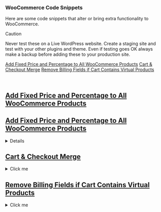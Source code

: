 ### WooCommerce Code Snippets

Here are some code snippets that alter or bring extra functionality to WooCommerce.

> [!CAUTION]
> Never test these on a Live WordPress website. Create a staging site and test with your other plugins and theme. Even if testing goes OK always make a backup before adding these to your production site.

[Add Fixed Price and Percentage to All WooCommerce Products](#add-fixed-price-percentage-all-woocommerce-products)
[Cart & Checkout Merge](#checkout-cart-merge)
[Remove Billing Fields if Cart Contains Virtual Products](#remove-billing-cart-has-virtual-products)




</br>

## [Add Fixed Price and Percentage to All WooCommerce Products](#add-fixed-price-percentage-all-woocommerce-products)

  
##  <summary>[Add Fixed Price and Percentage to All WooCommerce Products](#add-fixed-price-percentage-all-woocommerce-products)</summary>
<details>

  ```

  /**
 * Add a fixed amount and a percentage to all WooCommerce product prices.
 */

// Ensure WooCommerce is active
if ( in_array( 'woocommerce/woocommerce.php', apply_filters( 'active_plugins', get_option( 'active_plugins' ) ) ) ) {

    // Hook into WooCommerce price retrieval
    add_filter( 'woocommerce_get_price', 'add_fixed_and_percentage_to_product_price', 10, 2 );

    /**
     * Function to add a fixed amount and percentage to product prices.
     *
     * @param float $price Original product price.
     * @param WC_Product $product WooCommerce product object.
     * @return float Modified price with the fixed amount and percentage added.
     */
    function add_fixed_and_percentage_to_product_price( $price, $product ) {
        // Define the fixed amount to add (e.g., 10.00)
        $fixed_amount = 10.00;

        // Define the percentage increase to add (e.g., 15%)
        $percentage_increase = 15; // 15% percentage increase

        // Ensure the price is valid
        if ( is_numeric( $price ) ) {
            // Add the fixed amount to the price
            $price += $fixed_amount;

            // Calculate the percentage increase and add it to the price
            $price += ( $price * ( $percentage_increase / 100 ) );
        }

        return $price;
    }

}
```

</details>

## [Cart & Checkout Merge](#checkout-cart-merge)

<details>
  
  <summary>Click me</summary>

</details>

## [Remove Billing Fields if Cart Contains Virtual Products](#remove-billing-cart-has-virtual-products)

<details>
  
  <summary>Click me</summary>

  


</details>

